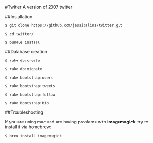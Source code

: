 #Twitter
A version of 2007 twitter

##Installation
```
$ git clone https://github.com/jessicalins/twitter.git

$ cd twitter/

$ bundle install
```
##Database creation
```
$ rake db:create

$ rake db:migrate

$ rake bootstrap:users

$ rake bootstrap:tweets

$ rake bootstrap:follow

$ rake bootstrap:bio

```
##Troubleshooting

If you are using mac and are having problems with **imagemagick**, try to install it via homebrew:

```
$ brew install imagemagick
```
